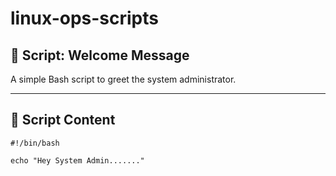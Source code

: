 # linux-ops-scripts

## 🚀 Script: Welcome Message

A simple Bash script to greet the system administrator.

---

## 📜 Script Content

```
#!/bin/bash

echo "Hey System Admin......."
```
